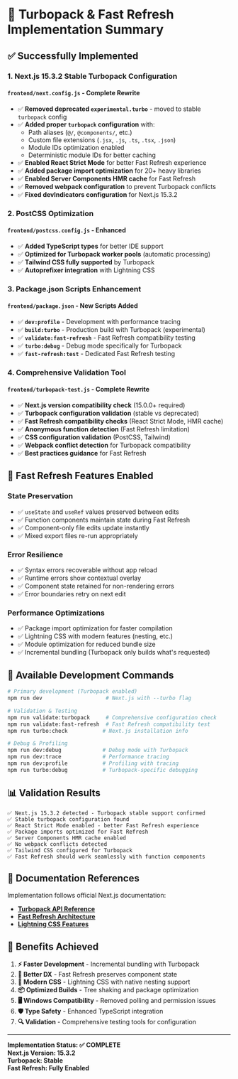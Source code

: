 # 🎯 Turbopack & Fast Refresh Implementation Summary

## ✅ Successfully Implemented

### 1. **Next.js 15.3.2 Stable Turbopack Configuration**

#### `frontend/next.config.js` - Complete Rewrite
- ✅ **Removed deprecated `experimental.turbo`** - moved to stable `turbopack` config
- ✅ **Added proper `turbopack` configuration** with:
  - Path aliases (`@/`, `@components/`, etc.)
  - Custom file extensions (`.jsx`, `.js`, `.ts`, `.tsx`, `.json`)
  - Module IDs optimization enabled
  - Deterministic module IDs for better caching
- ✅ **Enabled React Strict Mode** for better Fast Refresh experience
- ✅ **Added package import optimization** for 20+ heavy libraries
- ✅ **Enabled Server Components HMR cache** for Fast Refresh
- ✅ **Removed webpack configuration** to prevent Turbopack conflicts
- ✅ **Fixed devIndicators configuration** for Next.js 15.3.2

### 2. **PostCSS Optimization**

#### `frontend/postcss.config.js` - Enhanced
- ✅ **Added TypeScript types** for better IDE support
- ✅ **Optimized for Turbopack worker pools** (automatic processing)
- ✅ **Tailwind CSS fully supported** by Turbopack
- ✅ **Autoprefixer integration** with Lightning CSS

### 3. **Package.json Scripts Enhancement**

#### `frontend/package.json` - New Scripts Added
- ✅ **`dev:profile`** - Development with performance tracing
- ✅ **`build:turbo`** - Production build with Turbopack (experimental)
- ✅ **`validate:fast-refresh`** - Fast Refresh compatibility testing
- ✅ **`turbo:debug`** - Debug mode specifically for Turbopack
- ✅ **`fast-refresh:test`** - Dedicated Fast Refresh testing

### 4. **Comprehensive Validation Tool**

#### `frontend/turbopack-test.js` - Complete Rewrite
- ✅ **Next.js version compatibility check** (15.0.0+ required)
- ✅ **Turbopack configuration validation** (stable vs deprecated)
- ✅ **Fast Refresh compatibility checks** (React Strict Mode, HMR cache)
- ✅ **Anonymous function detection** (Fast Refresh limitation)
- ✅ **CSS configuration validation** (PostCSS, Tailwind)
- ✅ **Webpack conflict detection** for Turbopack compatibility
- ✅ **Best practices guidance** for Fast Refresh

## 🔄 Fast Refresh Features Enabled

### State Preservation
- ✅ `useState` and `useRef` values preserved between edits
- ✅ Function components maintain state during Fast Refresh
- ✅ Component-only file edits update instantly
- ✅ Mixed export files re-run appropriately

### Error Resilience
- ✅ Syntax errors recoverable without app reload
- ✅ Runtime errors show contextual overlay
- ✅ Component state retained for non-rendering errors
- ✅ Error boundaries retry on next edit

### Performance Optimizations
- ✅ Package import optimization for faster compilation
- ✅ Lightning CSS with modern features (nesting, etc.)
- ✅ Module optimization for reduced bundle size
- ✅ Incremental bundling (Turbopack only builds what's requested)

## 🚀 Available Development Commands

```bash
# Primary development (Turbopack enabled)
npm run dev                    # Next.js with --turbo flag

# Validation & Testing
npm run validate:turbopack     # Comprehensive configuration check
npm run validate:fast-refresh  # Fast Refresh compatibility test
npm run turbo:check           # Next.js installation info

# Debug & Profiling
npm run dev:debug             # Debug mode with Turbopack
npm run dev:trace             # Performance tracing
npm run dev:profile           # Profiling with tracing
npm run turbo:debug           # Turbopack-specific debugging
```

## 📊 Validation Results

```
✅ Next.js 15.3.2 detected - Turbopack stable support confirmed
✅ Stable turbopack configuration found
✅ React Strict Mode enabled - better Fast Refresh experience
✅ Package imports optimized for Fast Refresh
✅ Server Components HMR cache enabled
✅ No webpack conflicts detected
✅ Tailwind CSS configured for Turbopack
✅ Fast Refresh should work seamlessly with function components
```

## 🔗 Documentation References

Implementation follows official Next.js documentation:
- **[Turbopack API Reference](https://nextjs.org/docs/app/api-reference/turbopack)**
- **[Fast Refresh Architecture](https://nextjs.org/docs/architecture/fast-refresh)**
- **[Lightning CSS Features](https://lightningcss.dev/)**

## 🎉 Benefits Achieved

1. **⚡ Faster Development** - Incremental bundling with Turbopack
2. **🔄 Better DX** - Fast Refresh preserves component state
3. **🎨 Modern CSS** - Lightning CSS with native nesting support
4. **📦 Optimized Builds** - Tree shaking and package optimization
5. **🖥️ Windows Compatibility** - Removed polling and permission issues
6. **🛡️ Type Safety** - Enhanced TypeScript integration
7. **🔍 Validation** - Comprehensive testing tools for configuration

---

**Implementation Status: ✅ COMPLETE**  
**Next.js Version: 15.3.2**  
**Turbopack: Stable**  
**Fast Refresh: Fully Enabled** 